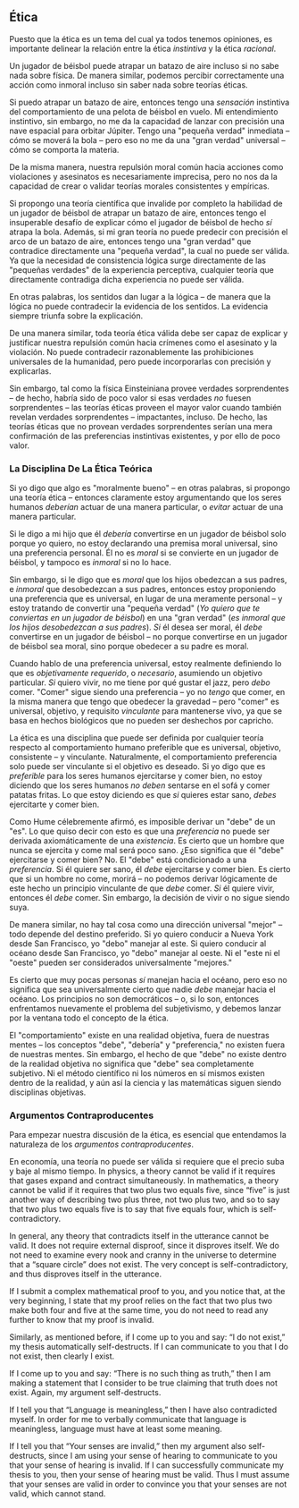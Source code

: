 ## Ética

Puesto que la ética es un tema del cual ya todos tenemos opiniones, es importante delinear la relación entre la ética *instintiva* y la ética *racional*.

Un jugador de béisbol puede atrapar un batazo de aire incluso si no sabe nada sobre física. De manera similar, podemos percibir correctamente una acción como inmoral incluso sin saber nada sobre teorías éticas.

Si puedo atrapar un batazo de aire, entonces tengo una *sensación* instintiva del comportamiento de una pelota de béisbol en vuelo. Mi entendimiento instintivo, sin embargo, no me da la capacidad de lanzar con precisión una nave espacial para orbitar Júpiter. Tengo una "pequeña verdad" inmediata – cómo se moverá la bola – pero eso no me da una "gran verdad" universal – cómo se comporta la materia.

De la misma manera, nuestra repulsión moral común hacia acciones como violaciones y asesinatos es necesariamente imprecisa, pero no nos da la capacidad de crear o validar teorías morales consistentes y empíricas.

Si propongo una teoría científica que invalide por completo la habilidad de un jugador de béisbol de atrapar un batazo de aire, entonces tengo el insuperable desafío de explicar cómo el jugador de béisbol de hecho *sí* atrapa la bola. Además, si mi gran teoría no puede predecir con precisión el arco de un batazo de aire, entonces tengo una "gran verdad" que contradice directamente una "pequeña verdad", la cual no puede ser válida. Ya que la necesidad de consistencia lógica surge directamente de las "pequeñas verdades" de la experiencia perceptiva, cualquier teoría que directamente contradiga dicha experiencia no puede ser válida.

En otras palabras, los sentidos dan lugar a la lógica – de manera que la lógica no puede contradecir la evidencia de los sentidos. La evidencia siempre triunfa sobre la explicación.

De una manera similar, toda teoría ética válida debe ser capaz de explicar y justificar nuestra repulsión común hacia crímenes como el asesinato y la violación. No puede contradecir razonablemente las prohibiciones universales de la humanidad, pero puede incorporarlas con precisión y explicarlas.

Sin embargo, tal como la física Einsteiniana provee verdades sorprendentes – de hecho, habría sido de poco valor si esas verdades *no* fuesen sorprendentes – las teorías éticas proveen el mayor valor cuando también revelan verdades sorprendentes – impactantes, incluso. De hecho, las teorías éticas que no provean verdades sorprendentes serían una mera confirmación de las preferencias instintivas existentes, y por ello de poco valor.

### La Disciplina De La Ética Teórica

Si yo digo que algo es "moralmente bueno" – en otras palabras, si propongo una teoría ética – entonces claramente estoy argumentando que los seres humanos *deberían* actuar de una manera particular, o *evitar* actuar de una manera particular.

Si le digo a mi hijo que él *debería* convertirse en un jugador de béisbol solo porque yo quiero, no estoy declarando una premisa moral universal, sino una preferencia personal. Él no es *moral* si se convierte en un jugador de béisbol, y tampoco es *inmoral* si no lo hace.

Sin embargo, si le digo que es *moral* que los hijos obedezcan a sus padres, e *inmoral* que desobedezcan a sus padres, entonces estoy proponiendo una preferencia que es universal, en lugar de una meramente personal – y estoy tratando de convertir una "pequeña verdad" (*Yo quiero que te conviertas en un jugador de béisbol*) en una "gran verdad" (*es inmoral que los hijos desobedezcan a sus padres*). *Si* él desea ser moral, él *debe* convertirse en un jugador de béisbol – no porque convertirse en un jugador de béisbol sea moral, sino porque obedecer a su padre es moral.

Cuando hablo de una preferencia universal, estoy realmente definiendo lo que es *objetivamente requerido*, o *necesario*, asumiendo un objetivo particular. *Si* quiero vivir, no me tiene por qué gustar el jazz, pero *debo* comer. "Comer" sigue siendo una preferencia – yo no *tengo* que comer, en la misma manera que tengo que obedecer la gravedad – pero "comer" es universal, objetivo, y requisito *vinculante* para mantenerse vivo, ya que se basa en hechos biológicos que no pueden ser deshechos por capricho.

La ética es una disciplina que puede ser definida por cualquier teoría respecto al comportamiento humano preferible que es universal, objetivo, consistente – y vinculante. Naturalmente, el comportamiento preferencia solo puede ser vinculante si el objetivo es deseado. Si yo digo que es *preferible* para los seres humanos ejercitarse y comer bien, no estoy diciendo que los seres humanos *no deben* sentarse en el sofá y comer patatas fritas. Lo que estoy diciendo es que *si* quieres estar sano, *debes* ejercitarte y comer bien.

Como Hume célebremente afirmó, es imposible derivar un "debe" de un "es". Lo que quiso decir con esto es que una *preferencia* no puede ser derivada axiomáticamente de una *existencia*. Es cierto que un hombre que nunca se ejercita y come mal será poco sano. ¿Eso significa que él "debe" ejercitarse y comer bien? No. El "debe" está condicionado a una *preferencia*. Si él quiere ser sano, él *debe* ejercitarse y comer bien. Es cierto que si un hombre no come, morirá – no podemos derivar lógicamente de este hecho un principio vinculante de que *debe* comer. *Si* él quiere vivir, entonces él *debe* comer. Sin embargo, la decisión de vivir o no sigue siendo suya.

De manera similar, no hay tal cosa como una dirección universal "mejor" – todo depende del destino preferido. Si yo quiero conducir a Nueva York desde San Francisco, yo "debo" manejar al este. Si quiero conducir al océano desde San Francisco, yo "debo" manejar al oeste. Ni el "este ni el "oeste" pueden ser considerados universalmente "mejores."

Es cierto que muy pocas personas *sí* manejan hacia el océano, pero eso no significa que sea universalmente cierto que nadie *debe* manejar hacia el océano. Los principios no son democráticos – o, si lo son, entonces enfrentamos nuevamente el problema del subjetivismo, y debemos lanzar por la ventana todo el concepto de la ética.

El "comportamiento" existe en una realidad objetiva, fuera de nuestras mentes – los conceptos "debe", "debería" y "preferencia," no existen fuera de nuestras mentes. Sin embargo, el hecho de que "debe" no existe dentro de la realidad objetiva no significa que "debe" sea completamente subjetivo. Ni el método científico ni los números en sí mismos existen dentro de la realidad, y aún así la ciencia y las matemáticas siguen siendo disciplinas objetivas.

### Argumentos Contraproducentes

Para empezar nuestra discusión de la ética, es esencial que entendamos la naturaleza de los *argumentos contraproducentes*.

En economía, una teoría no puede ser válida si requiere que el precio suba y baje al mismo tiempo. In physics, a theory cannot be valid if it requires that gases expand and contract simultaneously. In mathematics, a theory cannot be valid if it requires that two plus two equals five, since “five” is just another way of describing two plus three, not two plus two, and so to say that two plus two equals five is to say that five equals four, which is self-contradictory.

In general, any theory that contradicts itself in the utterance cannot be valid. It does not require external disproof, since it disproves itself. We do not need to examine every nook and cranny in the universe to determine that a “square circle” does not exist. The very concept is self-contradictory, and thus disproves itself in the utterance.

If I submit a complex mathematical proof to you, and you notice that, at the very beginning, I state that my proof relies on the fact that two plus two make both four and five at the same time, you do not need to read any further to know that my proof is invalid.

Similarly, as mentioned before, if I come up to you and say: “I do not exist,” my thesis automatically self-destructs. If I can communicate to you that I do not exist, then clearly I exist.

If I come up to you and say: “There is no such thing as truth,” then I am making a statement that I consider to be true claiming that truth does not exist. Again, my argument self-destructs.

If I tell you that “Language is meaningless,” then I have also contradicted myself. In order for me to verbally communicate that language is meaningless, language must have at least some meaning.

If I tell you that “Your senses are invalid,” then my argument also self-destructs, since I am using your sense of hearing to communicate to you that your sense of hearing is invalid. If I can successfully communicate my thesis to you, then your sense of hearing must be valid. Thus I must assume that your senses are valid in order to convince you that your senses are not valid, which cannot stand.